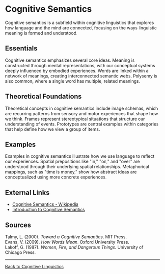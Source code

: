 # Cognitive Semantics

Cognitive semantics is a subfield within cognitive linguistics that explores how language and the mind are connected, focusing on the ways linguistic meaning is formed and understood.

## Essentials

Cognitive semantics emphasizes several core ideas. Meaning is constructed through mental representations, with our conceptual systems deeply influenced by embodied experiences. Words are linked within a network of meanings, creating interconnected semantic webs. Polysemy is also common, where a single word has multiple, related meanings.

## Theoretical Foundations

Theoretical concepts in cognitive semantics include image schemas, which are recurring patterns from sensory and motor experiences that shape how we think. Frames represent stereotypical situations that structure our understanding of events. Prototypes are central examples within categories that help define how we view a group of items.

## Examples

Examples in cognitive semantics illustrate how we use language to reflect our experiences. Spatial prepositions like "in," "on," and "over" are understood through their underlying spatial relationships. Metaphorical mappings, such as "time is money," show how abstract ideas are conceptualized using more concrete experiences.

## External Links

- [Cognitive Semantics - Wikipedia](https://en.wikipedia.org/wiki/Cognitive_semantics)
- [Introduction to Cognitive Semantics](https://www.sciencedirect.com/topics/computer-science/cognitive-semantics)

## Sources

Talmy, L. (2000). *Toward a Cognitive Semantics*. MIT Press.  
Evans, V. (2009). *How Words Mean*. Oxford University Press.  
Lakoff, G. (1987). *Women, Fire, and Dangerous Things*. University of Chicago Press.

---

[Back to Cognitive Linguistics](../README.md)
